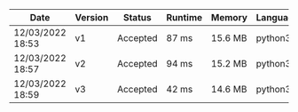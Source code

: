 |Date|Version|Status|Runtime|Memory|Language|
|---|---|---|---|---|---|
|12/03/2022 18:53|v1|Accepted|87 ms|15.6 MB|python3|
|12/03/2022 18:57|v2|Accepted|94 ms|15.2 MB|python3|
|12/03/2022 18:59|v3|Accepted|42 ms|14.6 MB|python3|

